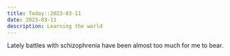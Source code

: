 ```yaml
---
title: Today::2023-03-11
date: 2023-03-11
description: Learning the world
---
```


Lately battles with schizophrenia have been almost too much for me to bear.
